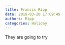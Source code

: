 ```yaml
---
title: Francis Ripp
date: 2019-03-20 17:09:49
authors: Ripp
categories: Holiday
---
```


 They are going to try